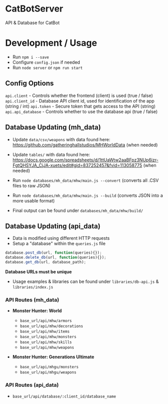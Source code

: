 # CatBotServer
API & Database for CatBot

# Development / Usage
- Run `npm i --save`
- Configure `config.json` if needed
- Run `node server` or `npm run start`

## Config Options
`api.client` - Controls whether the frontend (client) is used (true / false)
`api.client_id` - Database API client id, used for identification of the app (string / int)
`api.token` - Secure token that gets access to the API (string)
`api.api_database` - Controls whether to use the database api (true / false)

## Database Updating (mh_data)
- Update `data/csv/weapons` with data found here: https://github.com/gatheringhallstudios/MHWorldData (when needed)
- Update `tables/` with data found here: https://docs.google.com/spreadsheets/d/1ttUaWtw2aaBFpz3NUp6izr-FgtQHSYJA_CjJA-xuets/edit#gid=837252457&fvid=113058775 (when needed)

- Run `node databases/mh_data/mhw/main.js --convert` (converts all .CSV files to raw JSON)
- Run `node databases/mh_data/mhw/main.js --build` (converts JSON into a more usable format)
- Final output can be found under `databases/mh_data/mhw/build/`

## Database Updating (api_data)
- Data is modified using different HTTP requests
- Setup a "database" within the `queries.js` file

```javascript
database.post_db(url, function(queries){});
database.delete_db(url, function(queries){});
database.get_db(url, database_path);
```

**Database URLs must be unique**
- Usage examples & libraries can be found under `libraries/db-api.js` & `libraries/index.js`

### API Routes (mh_data)
- **Monster Hunter: World**
  - `base_url/api/mhw/armors`
  - `base_url/api/mhw/decorations`
  - `base_url/api/mhw/items`
  - `base_url/api/mhw/monsters`
  - `base_url/api/mhw/skills`
  - `base_url/api/mhw/weapons`

- **Monster Hunter: Generations Ultimate**
  - `base_url/api/mhgu/monsters`
  - `base_url/api/mhgu/weapons`

### API Routes (api_data)
- `base_url/api/database/:client_id/database_name`